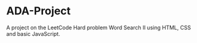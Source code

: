 # ADA-Project
A project on the LeetCode Hard problem Word Search II using HTML, CSS and basic JavaScript.

